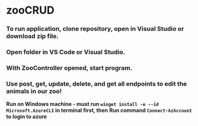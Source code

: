 # zooCRUD
### To run application, clone repository, open in Visual Studio or download zip file.
### Open folder in VS Code or Visual Studio. 
### With ZooController opened, start program. 
### Use post, get, update, delete, and get all endpoints to edit the animals in our zoo! 
**Run on Windows machine - must run `winget install -e --id Microsoft.AzureCLI` in terminal first, then**
**Run command `Connect-AzAccount` to login to azure**
